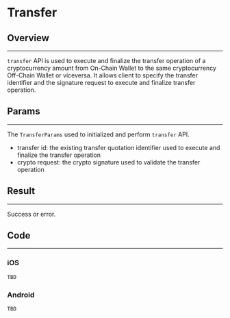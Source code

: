 # Transfer

## Overview
---
`transfer` API is used to execute and finalize the transfer operation of a cryptocurrency amount from On-Chain Wallet to the same cryptocurrency Off-Chain Wallet or viceversa. It allows client to specify the transfer identifier and the signature request to execute and finalize transfer operation.

## Params
---
The `TransferParams` used to initialized and perform `transfer` API.

- transfer id: the existing transfer quotation identifier used to execute and finalize the transfer operation
- crypto request: the crypto signature used to validate the transfer operation

## Result
---
Success or error.

## Code
---
### iOS
```swift
TBD
```

### Android
```kotlin
TBD
```